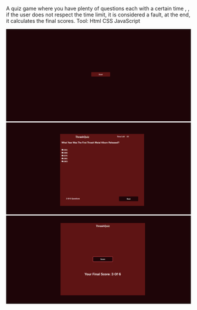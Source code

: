 A quiz game where you have plenty of questions each with a certain time , , if the user does not respect the time limit, it is considered a fault, at the end, it calculates the final scores.
Tool:  Html CSS JavaScript

<img src="img/AA.png" >
<img src="img/BB.png" >
<img src="img/CC.png" >
